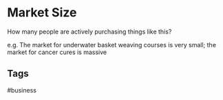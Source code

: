# Market Size

How many people are actively purchasing things like this?  

e.g. The market for underwater basket weaving courses is very small; the market for cancer cures is massive  

## Tags
#business
